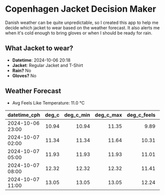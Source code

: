 
# Copenhagen Jacket Decision Maker

Danish weather can be quite unpredictable, so I created this app to help me decide which jacket to wear based on the weather forecast. 
It also alerts me when it's cold enough to bring gloves or when I should be ready for rain.

## What Jacket to wear?

- **Datetime**: 2024-10-06 20:18
- **Jacket**: Regular Jacket and T-Shirt
- **Rain?** No
- **Gloves?** No

## Weather Forecast
- Avg Feels Like Temperature: 11.0 °C

| datetime_cph     |   deg_c |   deg_c_min |   deg_c_max |   deg_c_feels | weather   | wind   | rain   |
|:-----------------|--------:|------------:|------------:|--------------:|:----------|:-------|:-------|
| 2024-10-06 23:00 |   10.94 |       10.94 |       11.35 |          9.89 | Clouds    | Medium | None   |
| 2024-10-07 02:00 |   11.34 |       11.34 |       11.64 |         10.31 | Clouds    | Medium | None   |
| 2024-10-07 05:00 |   11.93 |       11.93 |       11.93 |         11.01 | Clouds    | Medium | None   |
| 2024-10-07 08:00 |   12.32 |       12.32 |       12.32 |         11.41 | Clouds    | High   | None   |
| 2024-10-07 11:00 |   13.05 |       13.05 |       13.05 |         12.24 | Clouds    | High   | None   |
        